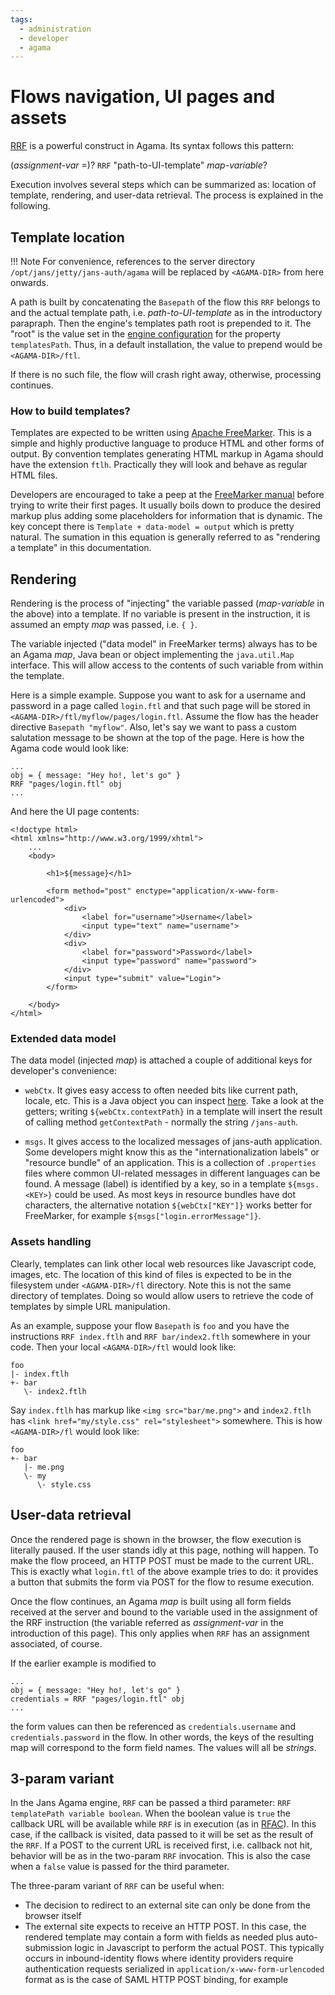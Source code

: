 ```yaml
---
tags:
  - administration
  - developer
  - agama
---
```


# Flows navigation, UI pages and assets

[RRF](../../../agama/language-reference.md#RRF) is a powerful construct in Agama. Its syntax follows this pattern:

(_assignment-var_ =)? `RRF` "path-to-UI-template" _map-variable_?

Execution involves several steps which can be summarized as: location of template, rendering, and user-data retrieval. The process is explained in the following.

## Template location

!!! Note
    For convenience, references to the server directory `/opt/jans/jetty/jans-auth/agama` will be replaced by `<AGAMA-DIR>` from here onwards.

A path is built by concatenating the `Basepath` of the flow this `RRF` belongs to and the actual template path, i.e. _path-to-UI-template_ as in the introductory parapraph. Then the engine's templates path root is prepended to it. The "root" is the value set in the [engine configuration](./engine-bridge-config.md#engine-configuration) for the property `templatesPath`. Thus, in a default installation, the value to prepend would be `<AGAMA-DIR>/ftl`.

If there is no such file, the flow will crash right away, otherwise, processing continues.

### How to build templates?

Templates are expected to be written using [Apache FreeMarker](https://freemarker.apache.org/docs/index.html). This is a simple and highly productive language to produce HTML and other forms of output. By convention templates generating HTML markup in Agama should have the extension `ftlh`. Practically they will look and behave as regular HTML files.  

Developers are encouraged to take a peep at the [FreeMarker manual](https://freemarker.apache.org/docs/index.html) before trying to write their first pages. It usually boils down to produce the desired markup plus adding some placeholders for information that is dynamic. The key concept there is `Template + data-model = output` which is pretty natural. The sumation in this equation is generally referred to as "rendering a template" in this documentation.

## Rendering

Rendering is the process of "injecting" the variable passed (_map-variable_ in the above) into a template. If no variable is present in the instruction, it is assumed an empty _map_ was passed, i.e. `{ }`. 

The variable injected ("data model" in FreeMarker terms) always has to be an Agama _map_, Java bean or object implementing the `java.util.Map` interface. This will allow access to the contents of such variable from within the template.

Here is a simple example. Suppose you want to ask for a username and password in a page called `login.ftl` and that such page will be stored in `<AGAMA-DIR>/ftl/myflow/pages/login.ftl`. Assume the flow has the header directive `Basepath "myflow"`. Also, let's say we want to pass a custom salutation message to be shown at the top of the page. Here is how the Agama code would look like:

```
...
obj = { message: "Hey ho!, let's go" }
RRF "pages/login.ftl" obj
...
```

And here the UI page contents:

```
<!doctype html>
<html xmlns="http://www.w3.org/1999/xhtml">
    ...
    <body>
    
        <h1>${message}</h1>			

        <form method="post" enctype="application/x-www-form-urlencoded">
            <div>
                <label for="username">Username</label>
        		<input type="text" name="username">
            </div>
            <div>
                <label for="password">Password</label>
                <input type="password" name="password">
            </div>
			<input type="submit" value="Login">
        </form>

    </body>
</html>
```

### Extended data model

The data model (injected _map_) is attached a couple of additional keys for developer's convenience:

- `webCtx`. It gives easy access to often needed bits like current path, locale, etc. This is a Java object you can inspect [here](https://github.com/JanssenProject/jans/blob/main/jans-auth-server/agama/engine/src/main/java/io/jans/agama/engine/service/WebContext.java). Take a look at the getters; writing `${webCtx.contextPath}` in a template will insert the result of calling method `getContextPath` - normally the string `/jans-auth`.

- `msgs`. It gives access to the localized messages of jans-auth application. Some developers might know this as the "internationalization labels" or "resource bundle" of an application. This is a collection of `.properties` files where common UI-related messages in different languages can be found. A message (label) is identified by a key, so in a template `${msgs.<KEY>}` could be used. As most keys in resource bundles have dot characters, the alternative notation `${webCtx["KEY"]}` works better for FreeMarker, for example `${msgs["login.errorMessage"]}`.

### Assets handling

Clearly, templates can link other local web resources like Javascript code, images, etc. The location of this kind of files is expected to be in the filesystem under `<AGAMA-DIR>/fl` directory. Note this is not the same directory of templates. Doing so would allow users to retrieve the code of templates by simple URL manipulation.

As an example, suppose your flow `Basepath` is `foo` and you have the instructions `RRF index.ftlh` and `RRF bar/index2.ftlh` somewhere in your code. Then your local `<AGAMA-DIR>/ftl` would look like:

```
foo
|- index.ftlh
+- bar
   \- index2.ftlh

```

Say `index.ftlh` has markup like `<img src="bar/me.png">` and `index2.ftlh` has `<link href="my/style.css" rel="stylesheet">` somewhere. This is how `<AGAMA-DIR>/fl` would look like:

```
foo
+- bar
   |- me.png
   \- my
      \- style.css
```

## User-data retrieval

Once the rendered page is shown in the browser, the flow execution is literally paused. If the user stands idly at this page, nothing will happen. To make the flow proceed, an HTTP POST must be made to the current URL. This is exactly what `login.ftl` of the above example tries to do: it provides a button that submits the form via POST for the flow to resume execution.  

Once the flow continues, an Agama _map_ is built using all form fields received at the server and bound to the variable used in the assignment of the RRF instruction (the variable referred as _assignment-var_ in the introduction of this page). This only applies when `RRF` has an assignment associated, of course.  

If the earlier example is modified to

```
...
obj = { message: "Hey ho!, let's go" }
credentials = RRF "pages/login.ftl" obj
...
```

the form values can then be referenced as `credentials.username` and `credentials.password` in the flow. In other words, the keys of the resulting map will correspond to the form field names. The values will all be _strings_.

## 3-param variant

In the Jans Agama engine, `RRF` can be passed a third parameter: `RRF templatePath variable boolean`. When the boolean value is `true` the callback URL will be available while `RRF` is in execution (as in [RFAC](./jans-agama-engine.md#rfac-and-callback-url)). In this case, if the callback is visited, data passed to it will be set as the result of the `RRF`. If a POST to the current URL is received first, i.e. callback not hit, behavior will be as in the two-param `RRF` invocation. This is also the case when a `false` value is passed for the third parameter.

The three-param variant of `RRF` can be useful when:

- The decision to redirect to an external site can only be done from the browser itself
- The external site expects to receive an HTTP POST. In this case, the rendered template may contain a form with fields as needed plus auto-submission logic in Javascript to perform the actual POST. This typically occurs in inbound-identity flows where identity providers require authentication requests serialized in `application/x-www-form-urlencoded` format as is the case of SAML HTTP POST binding, for example
